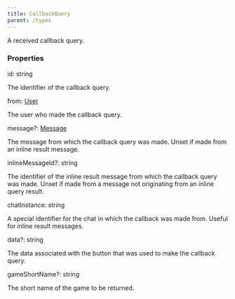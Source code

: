 ```yaml
---
title: CallbackQuery
parent: /types
---
```


A received callback query.

### Properties

<div class="flex flex-col gap-3"><div><div class="flex gap-2"><div class="font-mono p" id="p_id" data-anchor><span class="font-bold">id</span><span class="opacity-50">:</span> <span>string</span></div></div><div class="pl-3"><div class="no-margin">

The identifier of the callback query.

</div></div></div><div><div class="flex gap-2"><div class="font-mono p" id="p_from" data-anchor><span class="font-bold">from</span><span class="opacity-50">:</span> <a href="/gh/types/user"  >User</a></div></div><div class="pl-3"><div class="no-margin">

The user who made the callback query.

</div></div></div><div><div class="flex gap-2"><div class="font-mono p" id="p_message" data-anchor><span class="font-bold">message</span><span class="opacity-50"><span title="Optional" class="cursor-help">?</span>:</span> <a href="/gh/types/message"  >Message</a></div></div><div class="pl-3"><div class="no-margin">

The message from which the callback query was made. Unset if made from an inline result message.

</div></div></div><div><div class="flex gap-2"><div class="font-mono p" id="p_inlineMessageId" data-anchor><span class="font-bold">inlineMessageId</span><span class="opacity-50"><span title="Optional" class="cursor-help">?</span>:</span> <span>string</span></div></div><div class="pl-3"><div class="no-margin">

The identifier of the inline result message from which the callback query was made. Unset if made from a message not originating from an inline query result.

</div></div></div><div><div class="flex gap-2"><div class="font-mono p" id="p_chatInstance" data-anchor><span class="font-bold">chatInstance</span><span class="opacity-50">:</span> <span>string</span></div></div><div class="pl-3"><div class="no-margin">

A special identifier for the chat in which the callback was made from. Useful for inline result messages.

</div></div></div><div><div class="flex gap-2"><div class="font-mono p" id="p_data" data-anchor><span class="font-bold">data</span><span class="opacity-50"><span title="Optional" class="cursor-help">?</span>:</span> <span>string</span></div></div><div class="pl-3"><div class="no-margin">

The data associated with the button that was used to make the callback query.

</div></div></div><div><div class="flex gap-2"><div class="font-mono p" id="p_gameShortName" data-anchor><span class="font-bold">gameShortName</span><span class="opacity-50"><span title="Optional" class="cursor-help">?</span>:</span> <span>string</span></div></div><div class="pl-3"><div class="no-margin">

The short name of the game to be returned.

</div></div></div></div>

